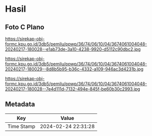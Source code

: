 # Hasil

## Foto C Plano

https://sirekap-obj-formc.kpu.go.id/3db5/pemilu/ppwp/36/74/06/10/04/3674061004048-20240217-180028--e1ab73de-3a10-4238-9920-d5112c90dbc2.jpg

https://sirekap-obj-formc.kpu.go.id/3db5/pemilu/ppwp/36/74/06/10/04/3674061004048-20240217-180029--8d8b5b95-b36c-4332-a109-946ac3d4231b.jpg

https://sirekap-obj-formc.kpu.go.id/3db5/pemilu/ppwp/36/74/06/10/04/3674061004048-20240217-180028--7e4d111d-7132-494e-845f-be60b30c2993.jpg


## Metadata

| Key        | Value               |
| ---------- | ------------------- |
| Time Stamp | 2024-02-24 22:31:28 |



